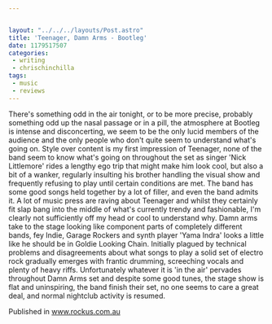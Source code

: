 ```yaml
---


layout: "../../../layouts/Post.astro"
title: 'Teenager, Damn Arms - Bootleg'
date: 1179517507
categories:
 - writing
 - chrischinchilla
tags: 
 - music 
 - reviews
---
```


There's something odd in the air tonight, or to be more precise, probably something odd up the nasal passage or in a pill, the atmosphere at Bootleg is intense and disconcerting, we seem to be the only lucid members of the audience and the only people who don't quite seem to understand what's going on. Style over content is my first impression of Teenager, none of the band seem to know what's going on throughout the set as singer 'Nick Littlemore' rides a lengthy ego trip that might make him look cool, but also a bit of a wanker, regularly insulting his brother handling the visual show and frequently refusing to play until certain conditions are met. The band has some good songs held together by a lot of filler, and even the band admits it. A lot of music press are raving about Teenager and whilst they certainly fit slap bang into the middle of what's currently trendy and fashionable, I'm clearly not sufficiently off my head or cool to understand why. Damn arms take to the stage looking like component parts of completely different bands, fey Indie, Garage Rockers and synth player 'Yama Indra' looks a little like he should be in Goldie Looking Chain. Initially plagued by technical problems and disagreements about what songs to play a solid set of electro rock gradually emerges with frantic drumming, screeching vocals and plenty of heavy riffs. Unfortunately whatever it is 'in the air' pervades throughout Damn Arms set and despite some good tunes, the stage show is flat and uninspiring, the band finish their set, no one seems to care a great deal, and normal nightclub activity is resumed.

Published in www.rockus.com.au
